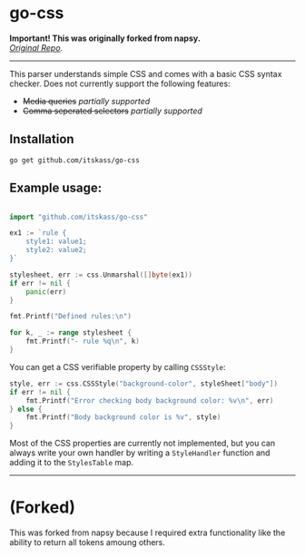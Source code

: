 # go-css
**Important! This was originally forked from napsy.**<br>
*[Original Repo](https://github.com/napsy/go-css)*.

---

This parser understands simple CSS and comes with a basic CSS syntax checker. 
Does not currently support the following features:
- ~~Media queries~~  *partially supported*
- ~~Comma seperated selectors~~ *partially supported*

## Installation

```
go get github.com/itskass/go-css
```

## Example usage:

```go

import "github.com/itskass/go-css"

ex1 := `rule {
	style1: value1;
	style2: value2;
}`

stylesheet, err := css.Unmarshal([]byte(ex1))
if err != nil {
	panic(err)
}

fmt.Printf("Defined rules:\n")

for k, _ := range stylesheet {
	fmt.Printf("- rule %q\n", k)
}
```

You can get a CSS verifiable property by calling ``CSSStyle``:

```go
style, err := css.CSSStyle("background-color", styleSheet["body"])
if err != nil {
	fmt.Printf("Error checking body background color: %v\n", err)
} else {
	fmt.Printf("Body background color is %v", style)
}
```

Most of the CSS properties are currently not implemented, but you can always write your own handler by writing a ``StyleHandler`` function and adding it to the ``StylesTable`` map.

---
# (Forked)

This was forked from napsy because I required extra functionality like the ability to return all tokens amoung others.